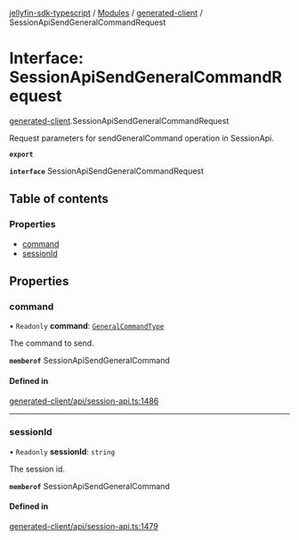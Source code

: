 [jellyfin-sdk-typescript](../README.md) / [Modules](../modules.md) / [generated-client](../modules/generated_client.md) / SessionApiSendGeneralCommandRequest

# Interface: SessionApiSendGeneralCommandRequest

[generated-client](../modules/generated_client.md).SessionApiSendGeneralCommandRequest

Request parameters for sendGeneralCommand operation in SessionApi.

**`export`**

**`interface`** SessionApiSendGeneralCommandRequest

## Table of contents

### Properties

- [command](generated_client.SessionApiSendGeneralCommandRequest.md#command)
- [sessionId](generated_client.SessionApiSendGeneralCommandRequest.md#sessionid)

## Properties

### command

• `Readonly` **command**: [`GeneralCommandType`](../enums/generated_client.GeneralCommandType.md)

The command to send.

**`memberof`** SessionApiSendGeneralCommand

#### Defined in

[generated-client/api/session-api.ts:1486](https://github.com/thornbill/jellyfin-sdk-typescript/blob/644c849/src/generated-client/api/session-api.ts#L1486)

___

### sessionId

• `Readonly` **sessionId**: `string`

The session id.

**`memberof`** SessionApiSendGeneralCommand

#### Defined in

[generated-client/api/session-api.ts:1479](https://github.com/thornbill/jellyfin-sdk-typescript/blob/644c849/src/generated-client/api/session-api.ts#L1479)
